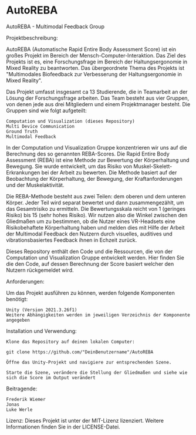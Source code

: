 # AutoREBA
AutoREBA - Multimodal Feedback Group

Projektbeschreibung:

AutoREBA (Automatische Rapid Entire Body Assessment Score) ist ein großes Projekt im Bereich der Mensch-Computer-Interaktion. Das Ziel des Projekts ist es, eine Forschungsfrage im Bereich der Haltungsergonomie in Mixed Reality zu beantworten. Das übergeordnete Thema des Projekts ist "Multimodales Biofeedback zur Verbesserung der Haltungsergonomie in Mixed Reality".

Das Projekt umfasst insgesamt ca 13 Studierende, die in Teamarbeit an der Lösung der Forschungsfrage arbeiten. Das Team besteht aus vier Gruppen, von denen jede aus drei Mitgliedern und einem Projektmanager besteht. Die Gruppen sind wie folgt aufgeteilt:

    Computation und Visualization (dieses Repository)
    Multi Device Communication
    Ground Truth
    Multimodal Feedback 

In der Computation und Visualization Gruppe konzentrieren wir uns auf die Berechnung des so genannten REBA-Scores. Die Rapid Entire Body Assessment (REBA) ist eine Methode zur Bewertung der Körperhaltung und Bewegung.
Sie wurde entwickelt, um das Risiko von Muskel-Skelett-Erkrankungen bei der Arbeit zu bewerten. Die Methode basiert auf der Beobachtung der Körperhaltung, der Bewegung, der Kraftanforderungen und der Muskelaktivität.

Die REBA-Methode besteht aus zwei Teilen: dem oberen und dem unteren Körper. Jeder Teil wird separat bewertet und dann zusammengezählt, um das Gesamtrisiko zu ermitteln. Die Bewertungsskala reicht von 1 (geringes Risiko) bis 15 (sehr hohes Risiko).
Wir nutzen also die Winkel zwischen den Gliedmaßen um zu bestimmen, ob die Nutzer eines VR-Headsets eine Risikobehaftete Körperhaltung haben und melden dies mit Hilfe der Arbeit der Multimodal Feedback den Nutzern durch visuelles, auditives und vibrationsbasiertes Feedback ihnen in Echzeit zurück.

Dieses Repository enthält den Code und die Ressourcen, die von der Computation und Visualization Gruppe entwickelt werden. Hier finden Sie die den Code, auf dessen Berechnung der Score basiert welcher den Nutzern rückgemeldet wird.

Anforderungen:

Um das Projekt ausführen zu können, werden folgende Komponenten benötigt:

    Unity (Version 2021.3.26f1)
    Weitere Abhängigkeiten werden im jeweiligen Verzeichnis der Komponente angegeben

Installation und Verwendung:

    Klone das Repository auf deinen lokalen Computer:

    git clone https://github.com/"DeinBenutzername"/AutoREBA

    Öffne das Unity-Projekt und navigiere zur entsprechenden Szene.

    Starte die Szene, verändere die Stellung der Gliedmaßen und siehe wie sich die Score im Output verändert

Beitragende:

    Frederik Wiemer
    Jonas
    Luke Werle

Lizenz:
Dieses Projekt ist unter der MIT-Lizenz lizenziert. Weitere Informationen finden Sie in der LICENSE-Datei.
